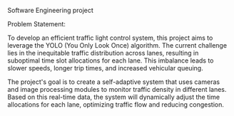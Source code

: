 
Software Engineering project



Problem Statement:

To develop an efficient traffic light control system, this project aims to leverage the YOLO (You Only Look Once) algorithm. The current challenge lies in the inequitable traffic distribution across lanes, resulting in suboptimal time slot allocations for each lane. This imbalance leads to slower speeds, longer trip times, and increased vehicular queuing.

The project's goal is to create a self-adaptive system that uses cameras and image processing modules to monitor traffic density in different lanes. Based on this real-time data, the system will dynamically adjust the time allocations for each lane, optimizing traffic flow and reducing congestion.
